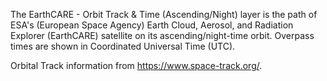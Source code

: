 The EarthCARE - Orbit Track & Time (Ascending/Night) layer is the path of ESA's (European Space Agency) Earth Cloud, Aerosol, and Radiation Explorer (EarthCARE) satellite on its ascending/night-time orbit. Overpass times are shown in Coordinated Universal Time (UTC).

Orbital Track information from <https://www.space-track.org/>.
